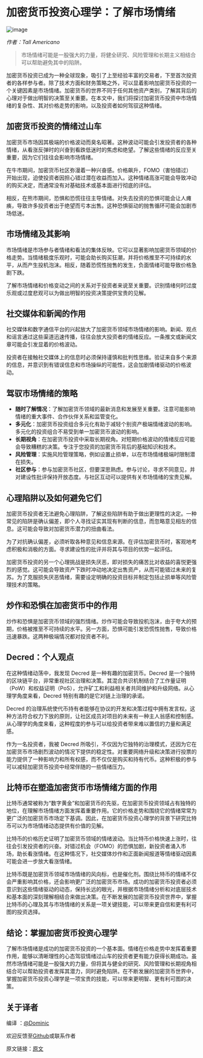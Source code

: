 # 加密货币投资心理学：了解市场情绪

![image](https://github.com/DominicTing/articles/blob/master/img/PubPete_excited_person_floating_in_the_sky_holding_on_to_green__21fcbff3-3a04-4ddb-b54e-cacb2adf1dcc.png)

_作者：Tall Americano_

> 市场情绪可能是一股强大的力量，将健全研究、风险管理和长期主义相结合可以帮助避免其中的陷阱。

加密货币投资已成为一种全球现象，吸引了上至经验丰富的交易者，下至首次投资者的各样参与者。除了技术方面和财务策略之外，可以显着影响加密货币投资的一个关键因素是市场情绪。加密货币的世界不同于任何其他资产类别，了解其背后的心理对于做出明智的决策至关重要。在本文中，我们将探讨加密货币投资中市场情绪的复杂性、其对价格走势的影响，以及投资者如何驾驭这种情绪。


## 加密货币投资的情绪过山车

加密货币市场因其极端的价格波动而臭名昭著。这种波动可能会引发投资者的各种情绪，从看涨反弹时的兴奋到看跌低迷时的焦虑和绝望。了解这些情绪的反应至关重要，因为它们往往会影响市场情绪。

在牛市期间，加密货币社区弥漫着一种兴奋感。价格飙升，FOMO（害怕错过）开始出现，迫使投资者因担心错过潜在收益而加入。这种情绪高涨可能会导致冲动的购买决定，而通常没有对基础技术或基本面进行彻底的评估。

相反，在熊市期间，恐惧和恐慌往往主导情绪。对失去投资的恐惧可能会让人瘫痪，导致许多投资者出于绝望而亏本出售。这种恐惧驱动的抛售循环可能会加剧市场低迷。


## 市场情绪及其影响

市场情绪是市场参与者情绪和看法的集体反映。它可以显著影响加密货币领域的价格走势。当情绪极度乐观时，可能会助长购买狂潮，并将价格推至不可持续的水平，从而产生投机泡沫。相反，随着恐慌性抛售的发生，负面情绪可能导致价格急剧下跌。

了解市场情绪和价格变动之间的关系对于投资者来说至关重要。识别情绪何时过度乐观或过度悲观可以为做出明智的投资决策提供宝贵的见解。


## 社交媒体和新闻的作用

社交媒体和数字通信平台的兴起放大了加密货币领域市场情绪的影响。新闻、观点和谣言通过这些渠道迅速传播，往往会放大投资者的情绪反应。一条推文或新闻文章可能会引发显着的价格波动。

投资者在接触社交媒体上的信息时必须保持谨慎和批判性思维。验证来自多个来源的信息，并意识到有错误信息和市场操纵的可能性，这会加剧情绪驱动的价格波动。


## 驾驭市场情绪的策略

* **随时了解情况**：了解加密货币领域的最新消息和发展至关重要。注意可能影响情绪的重大事件、合作伙伴关系和监管变化。
* **多元化**：加密货币投资组合多元化有助于减轻个别资产极端情绪波动的影响。多元化的投资组合不易受到单一加密货币波动的影响。
* **长期视角**：在加密货币投资中采取长期视角。对短期价格波动的情绪反应可能会导致糟糕的决策。专注于您投资的加密货币背后的基础知识和技术。
* **风险管理**：实施风险管理策略，例如设置止损单，以在市场情绪极端时限制潜在损失。
* **社区参与**：参与加密货币社区，但要深思熟虑。参与讨论，寻求不同意见，并对建设性批评保持开放态度。与社区互动可以提供有关市场情绪的宝贵见解。


## 心理陷阱以及如何避免它们

加密货币投资者无法避免心理陷阱，了解这些陷阱有助于做出更理性的决定。一种常见的陷阱是确认偏差，即个人寻找证实其现有判断的信息，而忽略意见相左的信息。这可能会导致对加密货币潜力的扭曲看法。

为了对抗确认偏差，必须听取各种意见和信息来源。在评估加密货币时，客观地考虑积极和消极的方面。寻求建设性的批评并将其与项目的优势一起评估。

加密货币投资的另一个心理挑战是损失厌恶，即对损失的痛苦比对收益的喜悦更强烈的感觉。这可能会导致资产下跌时冲动地决定出售资产，从而可能错过未来的复苏。为了克服损失厌恶情绪，需要设定明确的投资目标并制定包括止损单等风险管理技术的策略。


## 炒作和恐惧在加密货币中的作用

炒作和恐惧是加密货币领域的强烈情绪。炒作可能会导致投机泡沫，由于夸大的预期，价格被推至不可持续的水平。另一方面，恐惧可能引发恐慌性抛售，导致价格迅速暴跌。这两种极端情况都对投资者不利。


## Decred：个人观点

在这种情绪动荡中，我发现 Decred 是一种有趣的加密货币。Decred 是一个独特的区块链平台，非常重视社区治理和决策。其混合共识机制结合了工作量证明（PoW）和权益证明（PoS），允许矿工和利益相关者共同维护和升级网络。从心理学角度来看，Decred 特别有趣的是它对链上治理的承诺。

Decred 的治理系统使代币持有者能够在协议的开发和决策过程中拥有发言权。这种方法符合权力下放的原则，让社区成员对项目的未来有一种主人翁感和控制感。从心理学的角度来看，这种程度的参与可以给投资者带来难以置信的力量和满足感。

作为一名投资者，我被 Decred 所吸引，不仅因为它独特的治理模式，还因为它在加密货币市场剧烈波动的情况下提供的稳定性。对重要网络升级和决策进行投票的能力提供了一种影响力和所有权感，而不仅仅是购买和持有代币。这种积极的参与可以减轻加密货币投资中经常伴随的一些情绪压力。


## 比特币在塑造加密货币市场情绪方面的作用

比特币通常被称为“数字黄金”和加密货币的先驱，在加密货币投资领域占有独特的地位，在理解市场情绪方面发挥着重要作用。它的价格走势和围绕它的情绪常常为更广泛的加密货币市场定下基调。因此，在加密货币投资心理学的背景下研究比特币可以为市场情绪动态提供有价值的见解。

比特币的价格历史证明了加密货币领域的情绪波动。当比特币价格快速上涨时，往往会引发投资者的兴奋。对错过机会（FOMO）的恐惧加剧，新投资者涌入市场，助长看涨情绪。在这种情况下，社交媒体炒作和正面新闻报道等情绪驱动因素可能会进一步放大看涨情绪。

比特币既是加密货币领域市场情绪的风向标，也是催化剂。围绕比特币的情绪不仅会严重影响其价格，还会影响更广泛的加密货币市场。成功的加密货币投资者必须意识到这些情绪驱动的动态，保持长远的眼光，并根据市场情绪分析和对底层技术和基本面的深刻理解相结合来做出决策。在不断发展的加密货币投资世界中，掌握比特币的心理及其与市场情绪的关系是一项关键技能，可以带来更自信和更有利可图的投资选择。


## 结论：掌握加密货币投资心理学

了解市场情绪是成功的加密货币投资的一个基本面。情绪在价格走势中发挥着重要作用，能够以清晰理性的心态驾驭情绪过山车的投资者更有能力获得长期成功。虽然市场情绪可能是一股强大的力量，但将其与健全的研究、风险管理和长期视角相结合可以帮助投资者发挥其潜力，同时避免陷阱。在不断发展的加密货币世界中，掌握加密货币投资心理学是一项宝贵的技能，可以带来更明智、更有利可图的决策。


## 关于译者

编译 ：[@Dominic](https://twitter.com/wanbihou)

欢迎反馈至[Github](https://github.com/DominicTing)或联系作者

原文链接：[原文](https://www.cypherpunktimes.com/the-psychology-of-crypto-investing-understanding-market-sentiment/)

 




